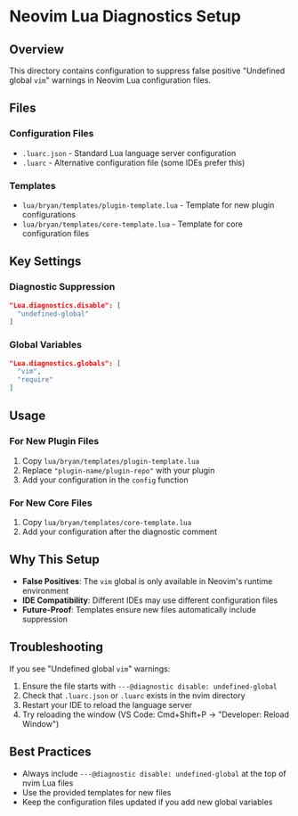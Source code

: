 # Neovim Lua Diagnostics Setup

## Overview
This directory contains configuration to suppress false positive "Undefined global `vim`" warnings in Neovim Lua configuration files.

## Files

### Configuration Files
- `.luarc.json` - Standard Lua language server configuration
- `.luarc` - Alternative configuration file (some IDEs prefer this)

### Templates
- `lua/bryan/templates/plugin-template.lua` - Template for new plugin configurations
- `lua/bryan/templates/core-template.lua` - Template for core configuration files

## Key Settings

### Diagnostic Suppression
```json
"Lua.diagnostics.disable": [
  "undefined-global"
]
```

### Global Variables
```json
"Lua.diagnostics.globals": [
  "vim",
  "require"
]
```

## Usage

### For New Plugin Files
1. Copy `lua/bryan/templates/plugin-template.lua`
2. Replace `"plugin-name/plugin-repo"` with your plugin
3. Add your configuration in the `config` function

### For New Core Files
1. Copy `lua/bryan/templates/core-template.lua`
2. Add your configuration after the diagnostic comment

## Why This Setup

- **False Positives**: The `vim` global is only available in Neovim's runtime environment
- **IDE Compatibility**: Different IDEs may use different configuration files
- **Future-Proof**: Templates ensure new files automatically include suppression

## Troubleshooting

If you see "Undefined global `vim`" warnings:
1. Ensure the file starts with `---@diagnostic disable: undefined-global`
2. Check that `.luarc.json` or `.luarc` exists in the nvim directory
3. Restart your IDE to reload the language server
4. Try reloading the window (VS Code: Cmd+Shift+P → "Developer: Reload Window")

## Best Practices

- Always include `---@diagnostic disable: undefined-global` at the top of nvim Lua files
- Use the provided templates for new files
- Keep the configuration files updated if you add new global variables